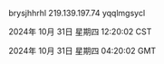 brysjhhrhl 219.139.197.74 yqqlmgsycl

2024年 10月 31日 星期四 12:20:02 CST

2024年 10月 31日 星期四 04:20:02 GMT
